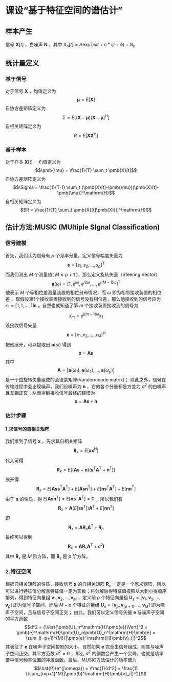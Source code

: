 # 课设“基于特征空间的谱估计”

## 样本产生
信号 $\pmb{X}[t]$ ，白噪声 $\pmb{N}$ ，其中 $X_n[t] = A\exp(i\omega t + n*\psi + \phi) + N_n$ 

## 统计量定义
### 基于信号
对于信号 $\pmb{X}$ ，均值定义为
$$\pmb{\mu} = E[\pmb{X}]$$
自协方差矩阵定义为
$$\Sigma = E[(\pmb{X}-\pmb{\mu})(\pmb{X}-\pmb{\mu})^\mathrm{H}]$$
自相关矩阵定义为
$$R = E[\pmb{X}\pmb{X}^\mathrm{H}]$$

### 基于样本
对于样本 $\pmb{X}[t]$ ，均值定义为
$$\pmb{\mu} = \frac{1}{T} \sum_t \pmb{X}[t]$$
自协方差矩阵定义为
$$\Sigma = \frac{1}{T-1} \sum_t (\pmb{X}[t]-\pmb{\mu})(\pmb{X}[t]-\pmb{\mu})^\mathrm{H}$$
自相关矩阵定义为
$$R = \frac{1}{T} \sum_t \pmb{X}[t]\pmb{X}[t]^\mathrm{H}$$

## 估计方法:MUSIC (MUltiple SIgnal Classification)
### 信号建模
首先，我们认为信号有 $p$ 个频率分量，定义信号幅度矢量为
$$\pmb{s} = [s_1,s_2,...,s_p]^\mathrm{T}$$
而我们测出 $M$ 个测量值( $M{\leqslant}p+1$ )，那么定义旋转矢量（Steering Vector）
$$\pmb{a}(\omega) = [1,e^{j\omega},e^{j2\omega},...,e^{j(M-1)\omega}]^\mathrm{T}$$
他表示 $M$ 个等相位差测量装置的相位分布情况，而 $\omega$ 即为相邻接收装置的相位差；
现假设第1个接收装置接收到的信号没有相位差，那么他接收到的信号应为 $x_1 = [1,1,...,1]\pmb{s}$ ，自然也就知道了第 $m$ 个接收装置接收到的信号为
$$x_m = e^{j(m-1)\omega}x_1$$
设接收信号矢量
$$\pmb{x}=[x_1,x_2,...,x_M]^\mathrm{H}$$
把他展开，可以提取出 $\pmb{a}(\omega)$ 得到
$$\pmb{x} = \pmb{A}\pmb{s}$$
其中
$$\pmb{A} = [\pmb{a}(\omega_1),\pmb{a}(\omega_2),...,\pmb{a}({\omega}_p)]$$
是一个由旋转矢量组成的范德蒙矩阵(Vandermonde matrix)；
除此之外，信号在传输过程中会出现噪声，我们设噪声为 $\pmb{n}$ ，它的各个分量都是方差为 $\sigma^2$ 的白噪声且互相正交；从而得到接收信号最终的建模为
$$\pmb{x} = \pmb{A}\pmb{s}+\pmb{n}$$

### 估计步骤
#### 1.求信号的自相关矩阵
我们拿到了信号 $\pmb{x}$ ，先求其自相关矩阵
$$\pmb{R}_x = E[\pmb{x}\pmb{x}^\mathrm{H}]$$
代入可得
$$\pmb{R}_x = E[(\pmb{A}\pmb{s} + \pmb{n})(\pmb{s}^\mathrm{T}\pmb{A}^\mathrm{T} + \pmb{n}^\mathrm{T})]$$
展开得
$$\pmb{R}_x = E[\pmb{A}\pmb{s}\pmb{s}^\mathrm{T}\pmb{A}^\mathrm{T}] + E[\pmb{A}\pmb{s}\pmb{n}^\mathrm{T}] + E[\pmb{n}\pmb{s}^\mathrm{T}\pmb{A}^\mathrm{T}] + E[\pmb{n}\pmb{n}^\mathrm{T}]$$
由于 $\pmb{n}$ 的性质，得 $E[\pmb{A}\pmb{s}\pmb{n}^\mathrm{T}] = E[\pmb{n}\pmb{s}^\mathrm{T}\pmb{A}^\mathrm{T}] = 0$ ，所以我们有
$$\pmb{R}_x = \pmb{A}(E[\pmb{s}\pmb{s}^\mathrm{T}])\pmb{A}^\mathrm{T} + E[\pmb{n}\pmb{n}^\mathrm{T}]$$
即
$$\pmb{R}_x = \pmb{A}\pmb{R}_s\pmb{A}^\mathrm{T} + \pmb{R}_n$$
最终可以得到
$$\pmb{R}_x = \pmb{A}\pmb{R}_s\pmb{A}^\mathrm{T} + \sigma^2\pmb{I}$$
其中 $\pmb{R}_x$ 是 $M$ 阶方阵，而 $\pmb{R}_s$ 是 $p$ 阶方阵。

### 2.特征空间
根据自相关矩阵的性质，接收信号 $\pmb{x}$ 的自相关矩阵 $\pmb{R}_x$ 一定是一个厄米矩阵，所以可以进行特征值分解且特征值一定为实数；将分解后得特征值按照从大到小得顺序排列，得到特征向量组 ${\pmb{v}_1,\pmb{v}_2,...,\pmb{v}_M}$ ，定义前 $p$ 个特征向量组 $\pmb{U}_s = [\pmb{v}_1,\pmb{v}_2,...,\pmb{v}_p]$ 即为信号子空间，而后 $M-p$ 个特征向量组 $\pmb{U}_n = [\pmb{v}_p,\pmb{v}_(p+1),...,\pmb{v}_M]$ 即为噪声子空间，且与信号子空间正交；
由此，我们可以定义信号矢量 $\pmb{e}$ 与噪声子空间的平方范数
$$d^2 = {\Vert{\pmb{U}_n^\mathrm{H}\pmb{e}}\Vert}^2 = \pmb{e}^\mathrm{H}\pmb{U}_n\pmb{U}_n^\mathrm{H}\pmb{e} = \sum_{i=p+1}^{M}{|\pmb{e}^\mathrm{H}\pmb{v}_i|}^2$$
其表征了 $\pmb{e}$ 在噪声子空间投影的大小，自然如果  $\pmb{e}$ 完全由信号组成，则其与噪声子空间正交，其平方范数 $d^2=0$ ，那么 $d^2$ 的倒数会产生一个尖峰，也就是功率谱中信号频率位置的冲激函数。最后，MUSIC方法估计的功率谱为
$$\hat{P}(e^{j\omega}) = \frac{1}{d^2} = \frac{1}{\sum_{i=p+1}^M{|\pmb{b}^\mathrm{H}\pmb{v}_i|}^2}$$